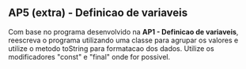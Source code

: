 ## AP5 (extra) - Definicao de variaveis

Com base no programa desenvolvido na __AP1 - Definicao de variaveis__, reescreva o programa utilizando uma classe para
agrupar os valores e utilize o metodo toString para formatacao dos dados. Utilize os modificadores "const" e "final"
onde for possivel.